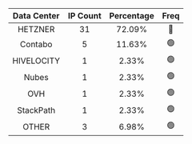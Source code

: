 | Data Center | IP Count | Percentage | Freq |
|:------------:|:--------:|:-----------:|:-----:|
| HETZNER | 31 | 72.09% | 🔴 |
| Contabo | 5 | 11.63% | 🟢 |
| HIVELOCITY | 1 | 2.33% | 🟢 |
| Nubes | 1 | 2.33% | 🟢 |
| OVH | 1 | 2.33% | 🟢 |
| StackPath | 1 | 2.33% | 🟢 |
| OTHER | 3 | 6.98% | 🟢 |